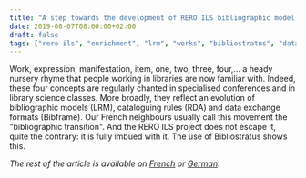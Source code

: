 ```yaml
---
title: "A step towards the development of RERO ILS bibliographic model: the data interconnection"
date: 2019-08-07T08:00:00+02:00
draft: false
tags: ["rero ils", "enrichment", "lrm", "works", "bibliostratus", "data alignment"]
---
```


Work, expression, manifestation, item, one, two, three, four,... a heady nursery rhyme that people working in libraries are now familiar with. Indeed, these four concepts are regularly chanted in specialised conferences and in library science classes. More broadly, they reflect an evolution of bibliographic models (LRM), cataloguing rules (RDA) and data exchange formats (Bibframe). Our French neighbours usually call this movement the "bibliographic transition". And the RERO ILS project does not escape it, quite the contrary: it is fully imbued with it. The use of Bibliostratus shows this.

*The rest of the article is available on [French](/un-pas-vers-l-evolution-du-modele-bibliographique-rero-ils) or [German](/de/un-pas-vers-l-evolution-du-modele-bibliographique-rero-ils).*

<!--more-->